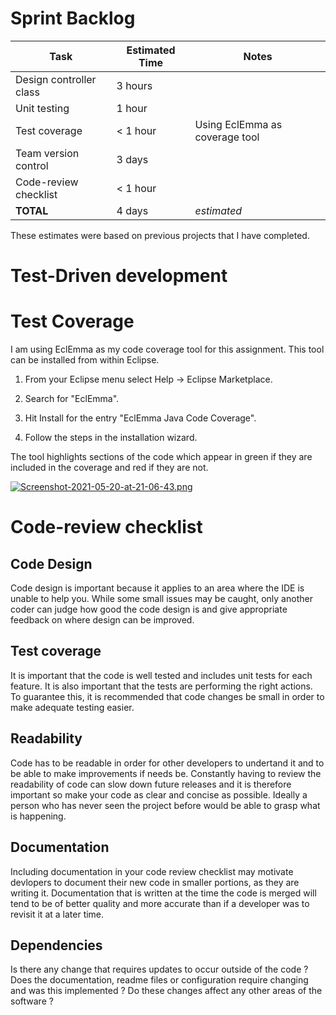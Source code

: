# Sprint Backlog

| Task |   Estimated Time | Notes |
|------|-----------------|-------|
|Design controller class|3 hours| |
|Unit testing|1 hour||
|Test coverage|< 1 hour| Using EclEmma as coverage tool |
|Team version control|3 days| |
|Code-review checklist|< 1 hour||
|**TOTAL**|4 days|*estimated*|

These estimates were based on previous projects that I have completed. 

# Test-Driven development





# Test Coverage

I am using EclEmma as my code coverage tool for this assignment. This tool can be installed from within Eclipse.

1. From your Eclipse menu select Help → Eclipse Marketplace.

2. Search for "EclEmma".

3. Hit Install for the entry "EclEmma Java Code Coverage".

4. Follow the steps in the installation wizard.

The tool highlights sections of the code which appear in green if they are included in the coverage and red if they are not.

[![Screenshot-2021-05-20-at-21-06-43.png](https://i.postimg.cc/QCDyLYFs/Screenshot-2021-05-20-at-21-06-43.png)](https://postimg.cc/R6PRKR1b)

# Code-review checklist

## Code Design
Code design is important because it applies to an area where the IDE is unable to help you. While some small issues may be caught, only another coder can judge how good the code design is and give appropriate feedback on where design can be improved.

## Test coverage
It is important that the code is well tested and includes unit tests for each feature. It is also important that the tests are performing the right actions. To guarantee this, it is recommended that code changes be small in order to make adequate testing easier.

## Readability
Code has to be readable in order for other developers to undertand it and to be able to make improvements if needs be. Constantly having to review the readability of code can slow down future releases and it is therefore important so make your code as clear and concise as possible. Ideally a person who has never seen the project before would be able to grasp what is happening.

## Documentation
Including documentation in your code review checklist may motivate devlopers to document their new code in smaller portions, as they are writing it. Documentation that is written at the time the code is merged will tend to be of better quality and more accurate than if a developer was to revisit it at a later time.

## Dependencies
Is there any change that requires updates to occur outside of the code ? Does the documentation, readme files or configuration require changing and was this implemented ? Do these changes affect any other areas of the software ?



